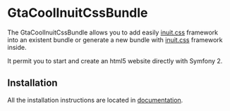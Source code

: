 GtaCoolInuitCssBundle
=====================

The GtaCoolInuitCssBundle allows you to add easily [inuit.css](https://github.com/csswizardry/inuit.css/) framework into an existent bundle or generate a new bundle with [inuit.css](https://github.com/csswizardry/inuit.css/) framework inside.

It permit you to start and create an html5 website directly with Symfony 2.

Installation
------------
All the installation instructions are located in [documentation][documentation].

[documentation]: Resources/doc/index.md  "Bundle documentation"
